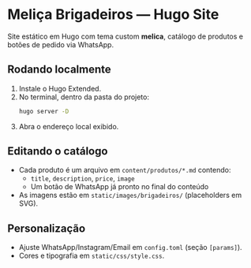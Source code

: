# Meliça Brigadeiros — Hugo Site

Site estático em Hugo com tema custom **melica**, catálogo de produtos e botões de pedido via WhatsApp.

## Rodando localmente
1. Instale o Hugo Extended.
2. No terminal, dentro da pasta do projeto:
   ```bash
   hugo server -D
   ```
3. Abra o endereço local exibido.

## Editando o catálogo
- Cada produto é um arquivo em `content/produtos/*.md` contendo:
  - `title`, `description`, `price`, `image`
  - Um botão de WhatsApp já pronto no final do conteúdo
- As imagens estão em `static/images/brigadeiros/` (placeholders em SVG).

## Personalização
- Ajuste WhatsApp/Instagram/Email em `config.toml` (seção `[params]`).
- Cores e tipografia em `static/css/style.css`.
